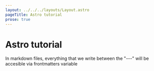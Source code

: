 ```yaml
---
layout: ../../../layouts/Layout.astro
pageTitle: Astro tutorial
prose: true
---
```


# Astro tutorial

In markdown files, everything that we write between the "---" will be accesible via frontmatters variable
